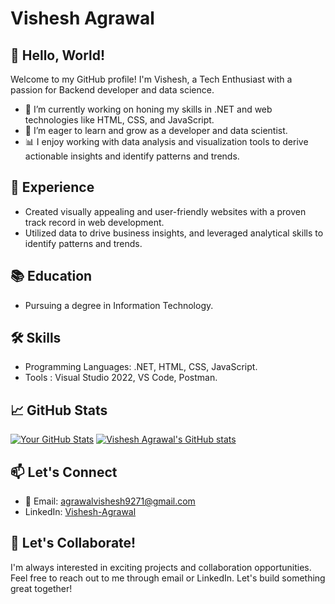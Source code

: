 # Vishesh Agrawal

## 👋 Hello, World!

Welcome to my GitHub profile! I'm Vishesh, a Tech Enthusiast with a passion for Backend developer and data science.

- 🔭 I’m currently working on honing my skills in .NET and web technologies like HTML, CSS, and JavaScript.
- 🌱 I’m eager to learn and grow as a developer and data scientist.
- 📊 I enjoy working with data analysis and visualization tools to derive actionable insights and identify patterns and trends.

## 💼 Experience

- Created visually appealing and user-friendly websites with a proven track record in web development.
- Utilized data to drive business insights, and leveraged analytical skills to identify patterns and trends.

## 📚 Education

- Pursuing a degree in Information Technology.

## 🛠️ Skills

- Programming Languages: .NET, HTML, CSS, JavaScript.
- Tools : Visual Studio 2022, VS Code, Postman.

## 📈 GitHub Stats

[![Your GitHub Stats](https://github-readme-stats.vercel.app/api?username=Adroit-Solution&show_icons=true&theme=radical)](https://github.com/Adroit-Solution)
[![Vishesh Agrawal's GitHub stats](https://github-readme-stats.vercel.app/api/top-langs?username=Adroit-Solution&hide=html,scss,stylus,blade,jupyter%20notebook,python,css,shell,batchfile,dockerfile,typescript&theme=algolia&show_icons=true)](https://github.com/Adroit-Solution)


## 📫 Let's Connect

- 📧 Email: agrawalvishesh9271@gmail.com
- LinkedIn: [Vishesh-Agrawal](https://www.linkedin.com/in/agrawal-vishesh/)

## 🚀 Let's Collaborate!

I'm always interested in exciting projects and collaboration opportunities. Feel free to reach out to me through email or LinkedIn. Let's build something great together!
